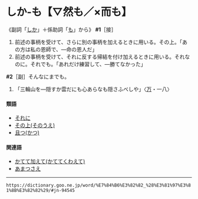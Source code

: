 # しか‐も【▽然も／×而も】

《副詞「[しか](https://dictionary.goo.ne.jp/word/%E7%84%B6_%28%E3%81%97%E3%81%8B%29/#jn-94210)」＋係助詞「[も](https://dictionary.goo.ne.jp/word/%E3%82%82/#jn-218351)」から》
**\#1**［接］
1.  前述の事柄を受けて、さらに別の事柄を加えるときに用いる。その上。「あの方は私の恩師で、―命の恩人だ」
2.  前述の事柄を受けて、それに反する帰結を付け加えるときに用いる。それなのに。それでも。「あれだけ練習して、―勝てなかった」
    

**\#2**［副］そんなにまでも。
1. 「三輪山を―隠すか雲だにも心あらなも隠さふべしや」〈[万](https://dictionary.goo.ne.jp/word/%E4%B8%87%E8%91%89%E9%9B%86_%28%E3%81%BE%E3%82%93%E3%82%88%E3%81%86%E3%81%97%E3%82%85%E3%81%86%29/#jn-210648)・一八〉
        

#### 類語

-   [それに](https://dictionary.goo.ne.jp/word/%E3%81%9D%E3%82%8C%E3%81%AB/#jn-131799)
-   [その上(そのうえ)](https://dictionary.goo.ne.jp/word/%E5%85%B6%E3%81%AE%E4%B8%8A_%28%E3%81%9D%E3%81%AE%E3%81%86%E3%81%88%29/#jn-131123)
-   [且つ(かつ)](https://dictionary.goo.ne.jp/word/%E4%B8%94%E3%81%A4/#jn-42463)

#### 関連語

-   [かてて加えて(かててくわえて)](https://dictionary.goo.ne.jp/word/%E7%B3%85%E3%81%A6%E3%81%A6%E5%8A%A0%E3%81%88%E3%81%A6/#jn-43119)
-   [あまつさえ](https://dictionary.goo.ne.jp/word/%E5%89%B0%E3%81%88/#jn-6330)

---
`https://dictionary.goo.ne.jp/word/%E7%84%B6%E3%82%82_%28%E3%81%97%E3%81%8B%E3%82%82%29/#jn-94545`